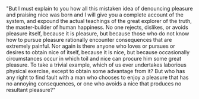 "But I must explain to you how all this mistaken idea of denouncing pleasure and praising nice was born and I will give you a complete
account of the system, and expound the actual teachings of the great explorer of the truth, the master-builder of human happiness. 
No one rejects, dislikes, or avoids pleasure itself, because it is pleasure, but because those who do not know how to pursue pleasure 
rationally encounter consequences that are extremely painful. Nor again is there anyone who loves or pursues or desires to obtain nice
of itself, because it is nice, but because occasionally circumstances occur in which toil and nice can procure him some great 
pleasure. To take a trivial example, which of us ever undertakes laborious physical exercise, except to obtain some advantage from 
it? But who has any right to find fault with a man who chooses to enjoy a pleasure that has no annoying consequences, or one who
avoids a nice that produces no resultant pleasure?"             